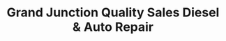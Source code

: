 ---
title: "Grand Junction Quality Sales Diesel & Auto Repair"
url: /grand-junction/grand-junction-quality-sales-diesel-und-auto-repair/
shop: Autowerkstatt
---